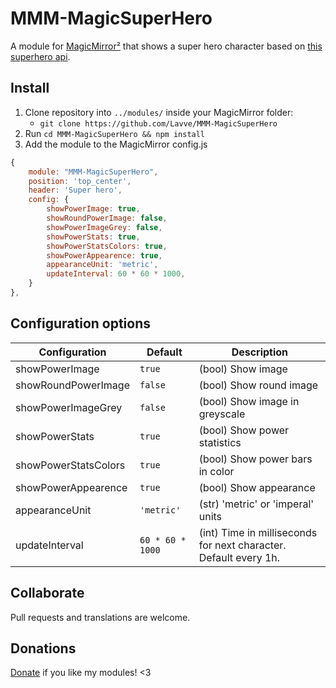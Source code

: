 # MMM-MagicSuperHero

A module for [MagicMirror²](https://github.com/MichMich/MagicMirror) that shows a super hero character based on [this superhero api](https://akabab.github.io/superhero-api/).

## Install

1. Clone repository into `../modules/` inside your MagicMirror folder:
   - `git clone https://github.com/Lavve/MMM-MagicSuperHero`
2. Run `cd MMM-MagicSuperHero && npm install`
3. Add the module to the MagicMirror config.js

```javascript
{
    module: "MMM-MagicSuperHero",
    position: 'top_center',
    header: 'Super hero',
    config: {
        showPowerImage: true,
        showRoundPowerImage: false,
        showPowerImageGrey: false,
        showPowerStats: true,
        showPowerStatsColors: true,
        showPowerAppearence: true,
        appearanceUnit: 'metric',
        updateInterval: 60 * 60 * 1000,
    }
},
```

## Configuration options

| Configuration        | Default          | Description                                                      |
| -------------------- | ---------------- | ---------------------------------------------------------------- |
| showPowerImage       | `true`           | (bool) Show image                                                |
| showRoundPowerImage  | `false`          | (bool) Show round image                                          |
| showPowerImageGrey   | `false`          | (bool) Show image in greyscale                                   |
| showPowerStats       | `true`           | (bool) Show power statistics                                     |
| showPowerStatsColors | `true`           | (bool) Show power bars in color                                  |
| showPowerAppearence  | `true`           | (bool) Show appearance                                           |
| appearanceUnit       | `'metric'`       | (str) 'metric' or 'imperal' units                                |
| updateInterval       | `60 * 60 * 1000` | (int) Time in milliseconds for next character. Default every 1h. |

## Collaborate
Pull requests and translations are welcome.
## Donations
[Donate](https://www.paypal.com/cgi-bin/webscr?cmd=_donations&business=SM9XRXUPPJM84&item_name=%40lavve+MagicMiror+Modules&currency_code=SEK) if you like my modules! <3
